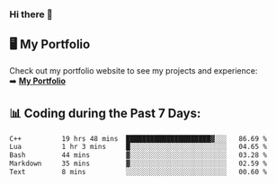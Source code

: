 ### Hi there 🌱  

## 🖥️ My Portfolio  
Check out my portfolio website to see my projects and experience:  
➡️ [**My Portfolio**](https://dieg0raf.github.io/)  

## 📊 Coding during the Past 7 Days: 
<!--START_SECTION:waka-->

```txt
C++          19 hrs 48 mins  █████████████████████▓░░░   86.69 %
Lua          1 hr 3 mins     █░░░░░░░░░░░░░░░░░░░░░░░░   04.65 %
Bash         44 mins         ▓░░░░░░░░░░░░░░░░░░░░░░░░   03.28 %
Markdown     35 mins         ▓░░░░░░░░░░░░░░░░░░░░░░░░   02.59 %
Text         8 mins          ░░░░░░░░░░░░░░░░░░░░░░░░░   00.60 %
```

<!--END_SECTION:waka-->
<!--
**Dieg0raf/Dieg0raf** is a ✨ _special_ ✨ repository because its `README.md` (this file) appears on your GitHub profile.

Here are some ideas to get you started:

- 🔭 I’m currently working on ...
- 🌱 I’m currently learning ...
- 👯 I’m looking to collaborate on ...
- 🤔 I’m looking for help with ...
- 💬 Ask me about ...
- 📫 How to reach me: ...
- 😄 Pronouns: ...
- ⚡ Fun fact: ...
-->
